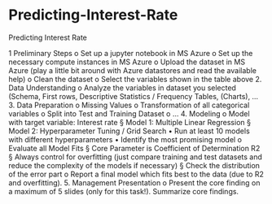 # Predicting-Interest-Rate
Predicting Interest Rate

1 Preliminary Steps
o Set up a jupyter notebook in MS Azure
o Set up the necessary compute instances in MS Azure
o Upload the dataset in MS Azure (play a little bit around with Azure datastores and
read the available help)
o Clean the dataset
o Select the variables shown in the table above
2. Data Understanding
o Analyze the variables in dataset you selected (Schema, First rows, Descriptive
Statistics / Frequency Tables, (Charts), …
3. Data Preparation
o Missing Values
o Transformation of all categorical variables
o Split into Test and Training Dataset
o …
4. Modeling
o Model with target variable: Interest rate
§ Model 1: Multiple Linear Regression
§ Model 2: Hyperparameter Tuning / Grid Search
• Run at least 10 models with different hyperparameters
• Identify the most promising model
o Evaluate all Model Fits
§ Core Parameter is Coefficient of Determination R2
§ Always control for overfitting (just compare training and test datasets and
reduce the complexity of the models if necessary)
§ Check the distribution of the error part
o Report a final model which fits best to the data (due to R2 and overfitting).
5. Management Presentation
o Present the core finding on a maximum of 5 slides (only for this task!). Summarize
core findings.

